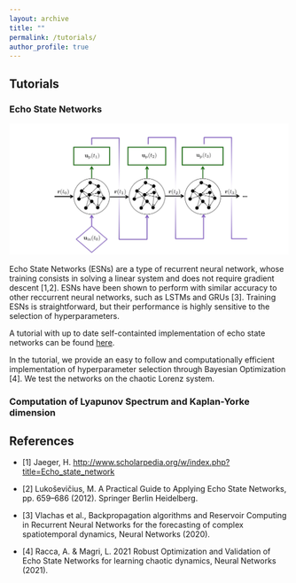 ```yaml
---
layout: archive
title: ""
permalink: /tutorials/
author_profile: true
---
```


## Tutorials

### Echo State Networks

<p align='center'>
<img src="../files/ESN_loop.pdf"/>
</p>

Echo State Networks (ESNs) are a type of recurrent neural network, whose training consists in solving a linear system and does not require gradient descent [1,2]. ESNs have been shown to perform with similar accuracy to other reccurrent neural networks, such as LSTMs and GRUs [3]. 
Training ESNs is straightforward, but their performance is highly sensitive to the selection of hyperparameters. 

A tutorial with up to date self-containted implementation of echo state networks can be found [here](https://github.com/aracca994/Echo-State-Networks).

In the tutorial, we provide an easy to follow and computationally efficient implementation of hyperparameter selection through Bayesian Optimization [4].
We test the networks on the chaotic Lorenz system.


### Computation of Lyapunov Spectrum and Kaplan-Yorke dimension




## References 

- [1] Jaeger, H. http://www.scholarpedia.org/w/index.php?title=Echo_state_network

- [2] Lukoševičius, M. A Practical Guide to Applying Echo State Networks, pp. 659–686 (2012). Springer Berlin Heidelberg. 

- [3] Vlachas et al., Backpropagation algorithms and Reservoir Computing in Recurrent Neural Networks for the forecasting of complex spatiotemporal dynamics, Neural Networks (2020).

- [4] Racca, A. & Magri, L. 2021 Robust Optimization and Validation of Echo State Networks for learning chaotic dynamics, Neural Networks (2021).
